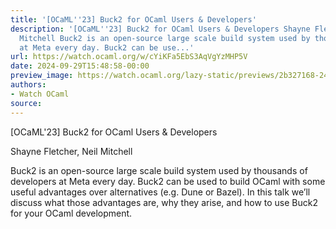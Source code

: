 ```yaml
---
title: '[OCaML''23] Buck2 for OCaml Users & Developers'
description: '[OCaML''23] Buck2 for OCaml Users & Developers Shayne Fletcher, Neil
  Mitchell Buck2 is an open-source large scale build system used by thousands of developers
  at Meta every day. Buck2 can be use...'
url: https://watch.ocaml.org/w/cYiKFa5EbS3AqVgYzMHP5V
date: 2024-09-29T15:48:58-00:00
preview_image: https://watch.ocaml.org/lazy-static/previews/2b327168-249c-466f-a99b-bc1bde243dc7.jpg
authors:
- Watch OCaml
source:
---
```


<p>[OCaML'23] Buck2 for OCaml Users &amp; Developers</p>
<p>Shayne Fletcher, Neil Mitchell</p>
<p>Buck2 is an open-source large scale build system used by thousands of developers at Meta every day. Buck2 can be used to build OCaml with some useful advantages over alternatives (e.g. Dune or Bazel). In this talk we’ll discuss what those advantages are, why they arise, and how to use Buck2 for your OCaml development.</p>

